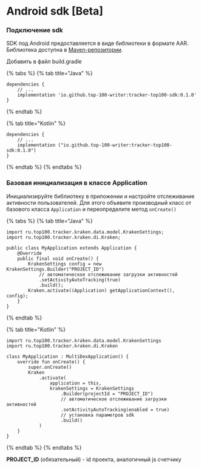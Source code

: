 # Android sdk \[Beta]

### Подключение sdk

SDK под Android предоставляется в виде библиотеки в формате AAR. Библиотека доступна в [Maven-репозитории](https://search.maven.org/search?q=top100-sdk).

Добавить в файл build.gradle&#x20;

{% tabs %}
{% tab title="Java" %}
```
dependencies {
    // ...
    implementation 'io.github.top-100-writer:tracker-top100-sdk:0.1.0'
}
```
{% endtab %}

{% tab title="Kotlin" %}
```
dependencies {
    // ...
    implementation ("io.github.top-100-writer:tracker-top100-sdk:0.1.0")
}
```
{% endtab %}
{% endtabs %}

### Базовая инициализация в классе Application

Инициализируйте библиотеку в приложении и настройте отслеживание активности пользователей. Для этого объявите производный класс от базового класса `Application` и переопределите метод `onCreate()`

{% tabs %}
{% tab title="Java" %}
```
import ru.top100.tracker.kraken.data.model.KrakenSettings;
import ru.top100.tracker.kraken.di.Kraken;

public class MyApplication extends Application {
    @Override
    public final void onCreate() {
        KrakenSettings config = new KrakenSettings.Builder("PROJECT_ID")
            // автоматическое отслеживание загрузки активностей
            .setActivityAutoTracking(true)
            .build();
        Kraken.activate((Application) getApplicationContext(), config);
    }
}
```
{% endtab %}

{% tab title="Kotlin" %}
```
import ru.top100.tracker.kraken.data.model.KrakenSettings
import ru.top100.tracker.kraken.di.Kraken

class MyApplication : MultiDexApplication() {
    override fun onCreate() {
        super.onCreate()
        Kraken
            .activate(
                application = this,
                krakenSettings = KrakenSettings
                    .Builder(projectId = "PROJECT_ID")
                    // автоматическое отслеживание загрузки активностей
                    .setActivityAutoTracking(enabled = true)
                    // установка параметров sdk
                    .build()
            )
    }
}
```
{% endtab %}
{% endtabs %}

**PROJECT\_ID** (обязательный) - id проекта, аналогичный js счетчику

